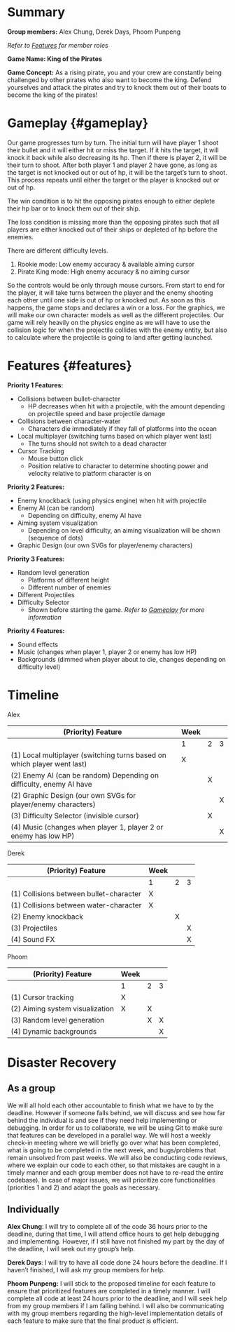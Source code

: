 # **Summary**

**Group members:** Alex Chung, Derek Days, Phoom Punpeng

*Refer to [Features](#features) for member roles*

**Game Name: King of the Pirates**

**Game Concept:**  As a rising pirate, you and your crew are constantly being challenged by other pirates who also want to become the king. Defend yourselves and attack the pirates and try to knock them out of their boats to become the king of the pirates\!

# **Gameplay** {#gameplay}

Our game progresses turn by turn. The initial turn will have player 1 shoot their bullet and it will either hit or miss the target. If it hits the target, it will knock it back while also decreasing its hp. Then if there is player 2, it will be their turn to shoot. After both player 1 and player 2 have gone, as long as the target is not knocked out or out of hp, it will be the target’s turn to shoot. This process repeats until either the target or the player is knocked out or out of hp.

The win condition is to hit the opposing pirates enough to either deplete their hp bar or to knock them out of their ship. 

The loss condition is missing more than the opposing pirates such that all players are either knocked out of their ships or depleted of hp before the enemies.

There are different difficulty levels. 

1. Rookie mode: Low enemy accuracy & available aiming cursor  
2. Pirate King mode: High enemy accuracy & no aiming cursor

So the controls would be only through mouse cursors. From start to end for the player, it will take turns between the player and the enemy shooting each other until one side is out of hp or knocked out. As soon as this happens, the game stops and declares a win or a loss. For the graphics, we will make our own character models as well as the different projectiles. Our game will rely heavily on the physics engine as we will have to use the collision logic for when the projectile collides with the enemy entity, but also to calculate where the projectile is going to land after getting launched. 

# **Features** {#features}

**Priority 1 Features:**

- Collisions between bullet-character  
  - HP decreases when hit with a projectile, with the amount depending on projectile speed and base projectile damage  
- Collisions between character-water  
  - Characters die immediately if they fall of platforms into the ocean  
- Local multiplayer (switching turns based on which player went last)  
  - The turns should not switch to a dead character  
- Cursor Tracking  
  - Mouse button click  
  - Position relative to character to determine shooting power and velocity relative to platform character is on


**Priority 2 Features:**

- Enemy knockback (using physics engine) when hit with projectile  
- Enemy AI (can be random)  
  - Depending on difficulty, enemy AI have   
- Aiming system visualization  
  - Depending on level difficulty, an aiming visualization will be shown (sequence of dots)  
- Graphic Design (our own SVGs for player/enemy characters)

**Priority 3 Features:**

- Random level generation  
  - Platforms of different height  
  - Different number of enemies  
- Different Projectiles  
- Difficulty Selector  
  - Shown before starting the game. *Refer to [Gameplay](#gameplay) for more information*

**Priority 4 Features:**

- Sound effects  
- Music (changes when player 1, player 2 or enemy has low HP)  
- Backgrounds (dimmed when player about to die, changes depending on difficulty level)

# **Timeline**

Alex

| (Priority) Feature | Week |  |  |
| ----- | ----- | ----- | ----- |
|  | 1 | 2 | 3 |
| (1) Local multiplayer (switching turns based on which player went last) | X |  |  |
| (2) Enemy AI (can be random) Depending on difficulty, enemy AI have  |  | X |  |
| (2) Graphic Design (our own SVGs for player/enemy characters) |  |  | X |
| (3) Difficulty Selector (invisible cursor) |  | X |  |
| (4) Music (changes when player 1, player 2 or enemy has low HP) |  |  | X |

Derek

| (Priority) Feature | Week |  |  |
| ----- | ----- | ----- | ----- |
|  | 1 | 2 | 3 |
| (1) Collisions between bullet-character | X |  |  |
| (1) Collisions between water-character | X |  |  |
| (2) Enemy knockback |  | X |  |
| (3) Projectiles |  |  | X |
| (4) Sound FX |  |  | X |

Phoom

| (Priority) Feature | Week |  |  |
| ----- | ----- | ----- | ----- |
|  | 1 | 2 | 3 |
| (1) Cursor tracking | X |  |  |
| (2) Aiming system visualization | X | X |  |
| (3) Random level generation |  | X | X |
| (4) Dynamic backgrounds |  |  | X |

# 

# **Disaster Recovery**

## **As a group**

We will all hold each other accountable to finish what we have to by the deadline. However if someone falls behind, we will discuss and see how far behind the individual is and see if they need help implementing or debugging. In order for us to collaborate, we will be using Git to make sure that features can be developed in a parallel way. We will host a weekly check-in meeting where we will briefly go over what has been completed, what is going to be completed in the next week, and bugs/problems that remain unsolved from past weeks. We will also be conducting code reviews, where we explain our code to each other, so that mistakes are caught in a timely manner and each group member does not have to re-read the entire codebase). In case of major issues, we will prioritize core functionalities (priorities 1 and 2\) and adapt the goals as necessary.

## **Individually**

**Alex Chung**: I will try to complete all of the code 36 hours prior to the deadline, during that time, I will attend office hours to get help debugging and implementing. However, if I still have not finished my part by the day of the deadline, I will seek out my group’s help. 

**Derek Days**: I will try to have all code done 24 hours before the deadline. If I haven’t finished, I will ask my group members for help.

**Phoom Punpeng:** I will stick to the proposed timeline for each feature to ensure that prioritized features are completed in a timely manner. I will complete all code at least 24 hours prior to the deadline, and I will seek help from my group members if I am falling behind. I will also be communicating with my group members regarding the high-level implementation details of each feature to make sure that the final product is efficient.
